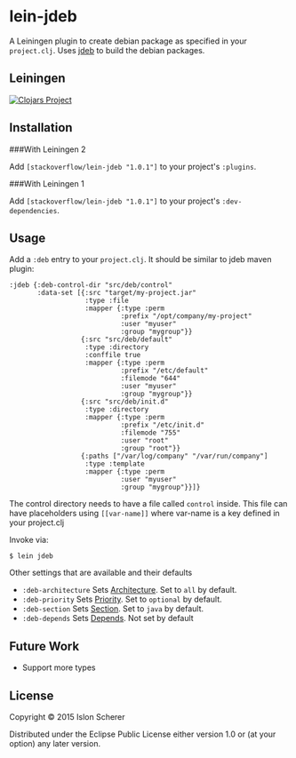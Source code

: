 # lein-jdeb

A Leiningen plugin to create debian package as specified in your `project.clj`.
Uses [jdeb](https://github.com/tcurdt/jdeb) to build the debian packages.

##  Leiningen

[![Clojars Project](https://clojars.org/stackoverflow/lein-jdeb/latest-version.svg)](https://clojars.org/stackoverflow/lein-jdeb)

## Installation

###With Leiningen 2

Add `[stackoverflow/lein-jdeb "1.0.1"]` to your project's `:plugins`.

###With Leiningen 1

Add `[stackoverflow/lein-jdeb "1.0.1"]` to your project's `:dev-dependencies`.

##  Usage

Add a `:deb` entry to your `project.clj`. It should be similar to jdeb maven plugin:

    :jdeb {:deb-control-dir "src/deb/control"
           :data-set [{:src "target/my-project.jar"
                       :type :file
                       :mapper {:type :perm
                                :prefix "/opt/company/my-project"
                                :user "myuser"
                                :group "mygroup"}}
                      {:src "src/deb/default"
                       :type :directory
                       :conffile true
                       :mapper {:type :perm
                                :prefix "/etc/default"
                                :filemode "644"
                                :user "myuser"
                                :group "mygroup"}}
                      {:src "src/deb/init.d"
                       :type :directory
                       :mapper {:type :perm
                                :prefix "/etc/init.d"
                                :filemode "755"
                                :user "root"
                                :group "root"}}
                      {:paths ["/var/log/company" "/var/run/company"]
                       :type :template
                       :mapper {:type :perm
                                :user "myuser"
                                :group "mygroup"}}]}

The control directory needs to have a file called `control` inside.
This file can have placeholders using `[[var-name]]` where var-name is a key defined in your project.clj

Invoke via:

    $ lein jdeb

Other settings that are available and their defaults
* `:deb-architecture` Sets [Architecture](https://www.debian.org/doc/debian-policy/ch-controlfields.html#s-f-Architecture). Set to `all` by default.
* `:deb-priority` Sets [Priority](https://www.debian.org/doc/debian-policy/ch-controlfields.html#s-f-Priority). Set to `optional` by default.
* `:deb-section` Sets [Section](https://www.debian.org/doc/debian-policy/ch-controlfields.html#s-f-Section). Set to `java` by default.
* `:deb-depends` Sets [Depends](). Not set by default

## Future Work

- Support more types

## License

Copyright © 2015 Islon Scherer

Distributed under the Eclipse Public License either version 1.0 or (at
your option) any later version.
